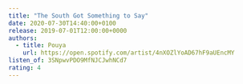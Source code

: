 ```yaml
---
title: "The South Got Something to Say"
date: 2020-07-30T14:40:00+0100
release: 2019-07-01T12:00:00+0000
authors:
  - title: Pouya
    url: https://open.spotify.com/artist/4nXOZlYoAD67hF9aUEncMY
listen_of: 3SNpwvPDO9MfNJCJwhNCd7
rating: 4
---
```

